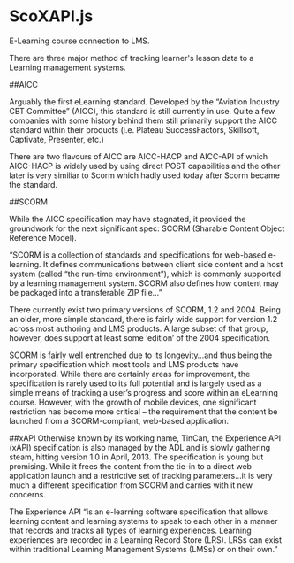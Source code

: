# ScoXAPI.js
E-Learning course connection to LMS.

There are three major method of tracking learner's lesson data to a Learning management systems.

##AICC

Arguably the first eLearning standard. Developed by the “Aviation Industry CBT Committee” (AICC), this standard is still currently in use. Quite a few companies with some history behind them still primarily support the AICC standard within their products (i.e. Plateau SuccessFactors, Skillsoft, Captivate, Presenter, etc.)

There are two flavours of AICC are AICC-HACP and AICC-API of which AICC-HACP is widely used by using direct POST capabilities and the other later is very similiar to Scorm which hadly used today after Scorm became the standard.

##SCORM

While the AICC specification may have stagnated, it provided the groundwork for the next significant spec: SCORM (Sharable Content Object Reference Model). 

“SCORM is a collection of standards and specifications for web-based e-learning. It defines communications between client side content and a host system (called “the run-time environment”), which is commonly supported by a learning management system. SCORM also defines how content may be packaged into a transferable ZIP file…”

There currently exist two primary versions of SCORM, 1.2 and 2004. Being an older, more simple standard, there is fairly wide support for version 1.2 across most authoring and LMS products. A large subset of that group, however, does support at least some ‘edition’ of the 2004 specification.

SCORM is fairly well entrenched due to its longevity…and thus being the primary specification which most tools and LMS products have incorporated. While there are certainly areas for improvement, the specification is rarely used to its full potential and is largely used as a simple means of tracking a user’s progress and score within an eLearning course. However, with the growth of mobile devices, one significant restriction has become more critical – the requirement that the content be launched from a SCORM-compliant, web-based application.

##xAPI
Otherwise known by its working name, TinCan, the Experience API (xAPI) specification is also managed by the ADL and is slowly gathering steam, hitting version 1.0 in April, 2013. The specification is young but promising. While it frees the content from the tie-in to a direct web application launch and a restrictive set of tracking parameters…it is very much a different specification from SCORM and carries with it new concerns.

The Experience API “is an e-learning software specification that allows learning content and learning systems to speak to each other in a manner that records and tracks all types of learning experiences. Learning experiences are recorded in a Learning Record Store (LRS). LRSs can exist within traditional Learning Management Systems (LMSs) or on their own.”

